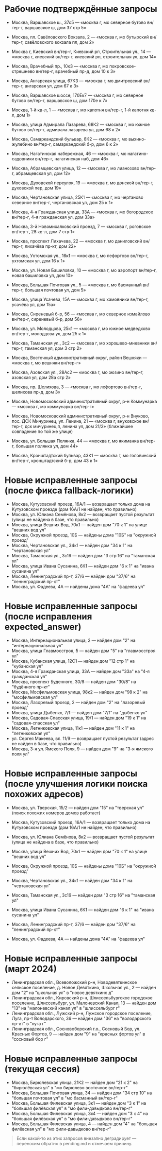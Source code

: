 # Рабочие подтверждённые запросы

- Москва, Варшавское ш., 37с5 — «москва г, мо северное бутово вн/тер-г, варшавское ш, дом 37 стр 5»
- Москва, пл. Савёловского Вокзала, 2 — «москва г, мо бутырский вн/тер-г, савёловского вокзала пл, дом 2»
- Москва г, Киевский вн/тер-г, Киевский рп, Строительная ул., 14 — «москва г, киевский вн/тер-г, киевский рп, строительная ул, дом 14»
- Москва, Врачебный пр., 10к3 — «москва г, мо покровское-стрешнево вн/тер-г, врачебный пр-д, дом 10 к 3»
- Москва, Ангарская улица, 67К3 — «москва г, мо дмитровский вн/тер-г, ангарская ул, дом 67 к 3»
- Москва, Варшавское шоссе, 170Ек7 — «москва г, мо северное бутово вн/тер-г, варшавское ш, дом 170е к 7»
- Москва, 1-й кв-л, 1 — «москва г, мо капотня вн/тер-г, 1-й капотня кв-л, дом 1»
- Москва, улица Адмирала Лазарева, 68К2 — «москва г, мо южное бутово вн/тер-г, адмирала лазарева ул, дом 68 к 2»
- Москва, Самаркандский бульвар, 6К2 — «москва г, мо выхино-жулебино вн/тер-г, самаркандский б-р, дом 6 к 2»
- Москва, Нагатинская набережная, 46 — «москва г, мо нагатино-садовники вн/тер-г, нагатинская наб, дом 46»
- Москва, Абрамцевская улица, 12 — «москва г, мо лианозово вн/тер-г, абрамцевская ул, дом 12»
- Москва, Духовской переулок, 19 — «москва г, мо донской вн/тер-г, духовской пер, дом 19»
- Москва, Чертановская улица, 25К1 — «москва г, мо чертаново северное вн/тер-г, чертановская ул, дом 25 к 1»
- Москва, 4-я Гражданская улица, 33А — «москва г, мо богородское вн/тер-г, 4-я гражданская ул, дом 33а»
- Москва, 3-й Новомихалковский проезд, 7 — «москва г, роговское вн/тер-г, 28 кв-л, дом 7 стр 1»
- Москва, проспект Лихачева, 22 — «москва г, мо даниловский вн/тер-г, лихачёва пр-кт, дом 22»
- Москва, Ухтомская ул., 16к1 — «москва г, мо лефортово вн/тер-г, ухтомская ул, дом 16 к 1»
- Москва, ул. Новая Башиловка, 10 — «москва г, мо аэропорт вн/тер-г, новая башиловка ул, дом 10»
- Москва, Большая Почтовая ул., 5 — «москва г, мо басманный вн/тер-г, большая почтовая ул, дом 5»
- Москва, улица Усачева, 15А — «москва г, мо хамовники вн/тер-г, усачёва ул, дом 15а»
- Москва, Сиреневый б-р, 56 — «москва г, мо северное измайлово вн/тер-г, сиреневый б-р, дом 56»
- Москва, ул. Молодцова, 25к1 — «москва г, мо южное медведково вн/тер-г, молодцова ул, дом 25 к 1»
- Москва, Таманская ул., 3с2 — «москва г, мо хорошево-мневники вн/тер-г, таманская ул, дом 3 стр 2»
- Москва, Восточный административный округ, район Вешняки — «москва г, мо вешняки вн/тер-г»
- Москва, Азовская ул., 28Ас2 — «москва г, мо зюзино вн/тер-г, азовская ул, дом 28а стр 2»
- Москва, пр. Шелихова, 3 — «москва г, мо лефортово вн/тер-г, шелихова пр-д, дом 3»
- Москва, Новомосковский административный округ, р-н Коммунарка — «москва г, мо коммунарка вн/тер-г»

- Москва, Новомосковский административный округ, р-н Внуково, пос. ДСК Мичуринец, ул. Ленина, 21 — «москва г, внуковское вн/тер-г, дск мичуринец п, ленина ул, дом 21/2» (ближайшее совпадение по той же улице)
- Москва, ул. Большая Полянка, 44 — «москва г, мо якиманка вн/тер-г, большая полянка ул, дом 44»

- Москва, Кронштадтский бульвар, 43К1 — «москва г, мо головинский вн/тер-г, кронштадтский б-р, дом 43 к 1»

# Новые исправленные запросы (после фикса fallback-логики)

- Москва, Кутузовский проезд, 16А/1 — возвращает только дома на Кутузовском проезде (дом 16А/1 не найден, что правильно)
- Москва, ул. Юлиана Семёнова, 8к2 — возвращает пустой результат (улица не найдена в базе, что правильно)
- Москва, улица Вешних Вод, 70к1 — найден дом "70 к 1" на улице "вешних вод ул"
- Москва, Окружной проезд, 10Б — найдены дома "10Б" на "окружной проезд"
- Москва, Чертановская ул., 34к1 — найден дом "34 к 1" на "чертановская ул"
- Москва, Таманская ул., 3с16 — найден дом "3 стр 16" на "таманская ул"
- Москва, улица Ивана Сусанина, 6К1 — найден дом "6 к 1" на "ивана сусанина ул"
- Москва, Ленинградский пр-т, 37/6 — найден дом "37/6" на "ленинградский пр-кт"
- Москва, ул. Фадеева, 4А — найдены дома "4А" на "фадеева ул"

# Новые исправленные запросы (после исправления expected_answer)

- Москва, Интернациональная улица, 2 — найден дом "2" на "интернациональная ул"
- Москва, улица Главмосстроя, 5 — найден дом "5" на "главмосстроя ул"
- Москва, Кубанская улица, 12С1 — найден дом "12 стр 1" на "кубанская ул"
- Москва, 4-я Гражданская улица, 33А — найден дом "33а" на "4-я гражданская ул"
- Москва, проспект Буденного, 30/8 — найден дом "30/8" на "будённого пр-кт"
- Москва, Мосфильмовская улица, 98к2 — найден дом "98 к 2" на "мосфильмовская ул"
- Москва, Лазоревый проезд, 2 — найден дом "2" на "лазоревый проезд"
- Москва, улица Дыбенко, 7/1 — найден дом "7/1" на "дыбенко ул"
- Москва, Садовая-Спасская улица, 19/1 — найден дом "19 к 1" на "садовая-спасская ул"
- Москва, Летниковская улица, 11к1 — найден дом "11 к 1" на "летниковская ул"
- ул. Сергея Макеева, вл. 11/9 — возвращает пустой результат (адрес не найден в базе, что правильно)
- Москва, 3-я ул. Ямского Поля, 9 — найден дом "9" на "3-я ямского поля ул"

# Новые исправленные запросы (после улучшения логики поиска похожих адресов)

- Москва, ул. Тверская, 15/2 — найден дом "15" на "тверская ул" (поиск похожих номеров домов работает)

- Москва, Кутузовский проезд, 16А/1 — возвращает только дома на Кутузовском проезде (дом 16А/1 не найден, что правильно)
- Москва, ул. Юлиана Семёнова, 8к2 — возвращает пустой результат (улица не найдена в базе, что правильно)
- Москва, улица Вешних Вод, 70к1 — найден дом "70 к 1" на улице "вешних вод ул"
- Москва, Окружной проезд, 10Б — найдены дома "10Б" на "окружной проезд"
- Москва, Чертановская ул., 34к1 — найден дом "34 к 1" на "чертановская ул"
- Москва, Таманская ул., 3с16 — найден дом "3 стр 16" на "таманская ул"
- Москва, улица Ивана Сусанина, 6К1 — найден дом "6 к 1" на "ивана сусанина ул"
- Москва, Ленинградский пр-т, 37/6 — найден дом "37/6" на "ленинградский пр-кт"
- Москва, ул. Фадеева, 4А — найдены дома "4А" на "фадеева ул"

# Новые исправленные запросы (март 2024)

- Ленинградская обл., Всеволожский р-н, Новодевяткинское сельское поселение, д. Новое Девяткино, Школьная ул., 2 — найден дом "2" на "школьная ул" в "новое девяткино д"
- Ленинградская обл., Кировский р-н, Шлиссельбургское городское поселение, Шлиссельбург, ул. Малоневский Канал, 13 — найден дом "13" на "малоневский канал ул" в "шлиссельбург г"
- Ленинградская обл., Лужский р-н, Лужское городское поселение, Луга, пр-т Володарского, 36 — найден дом "36" на "володарского пр-кт" в "луга г"
- Ленинградская обл., Сосновоборский г.о., Сосновый Бор, ул. Красных Фортов, 9 — найден дом "9" на "красных фортов ул" в "сосновый бор г"

# Новые исправленные запросы (текущая сессия)

- Москва, Бирюлевская улица, 21К2 — найден дом "21 к 2" на "бирюлёвская ул" в "мо бирюлево восточное вн/тер-г"
- Москва, Большая Почтовая улица, 34 — найден дом "34 стр 10" на "большая почтовая ул" в "мо басманный вн/тер-г"
- Москва, Большая Филевская улица, 3к1 — найден дом "3 к 1" на "большая филёвская ул" в "мо фили-давыдково вн/тер-г"
- Москва, Большая Филевская улица, 3к4 — найден дом "3 к 4" на "большая филёвская ул" в "мо фили-давыдково вн/тер-г"
- Москва, Большая Филевская улица, 4 — найден дом "4" на "большая филёвская ул" в "мо фили-давыдково вн/тер-г"

> Если какой‑то из этих запросов внезапно деградирует — переносим обратно в pending.md и отмечаем причину.
